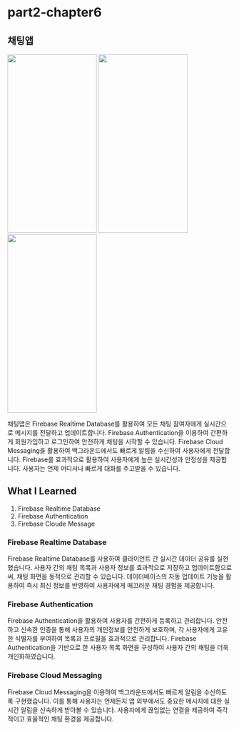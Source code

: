 # part2-chapter6

## 채팅앱

<img src="https://github.com/soommmin/android_pro/assets/150005268/c24c3dd0-e4b5-49b7-ac7d-d02115231e6c" width="200" height="400"/>
<img src="https://github.com/soommmin/android_pro/assets/150005268/590276d0-e332-46ef-9b8e-2d9b160c61d3" width="200" height="400"/>
<img src="https://github.com/soommmin/android_pro/assets/150005268/3c233d75-c89c-4e06-8ffc-6ea843395664" width="200" height="400"/>

채팅앱은 Firebase Realtime Database를 활용하여 모든 채팅 참여자에게 실시간으로 메시지를 전달하고 업데이트합니다.
Firebase Authentication을 이용하여 간편하게 회원가입하고 로그인하여 안전하게 채팅을 시작할 수 있습니다.
Firebase Cloud Messaging을 활용하여 백그라운드에서도 빠르게 알림을 수신하여 사용자에게 전달합니다.
Firebase를 효과적으로 활용하여 사용자에게 높은 실시간성과 안정성을 제공합니다. 사용자는 언제 어디서나 빠르게 대화를 주고받을 수 있습니다.



## What I Learned
1. Firebase Realtime Database
2. Firebase Authentication
3. Firebase Cloude Message


### Firebase Realtime Database
Firebase Realtime Database를 사용하여 클라이언트 간 실시간 데이터 공유를 실현했습니다. 사용자 간의 채팅 목록과 사용자 정보를 효과적으로 저장하고 업데이트함으로써, 채팅 화면을 동적으로 관리할 수 있습니다. 데이터베이스의 자동 업데이트 기능을 활용하여 즉시 최신 정보를 반영하여 사용자에게 매끄러운 채팅 경험을 제공합니다.

### Firebase Authentication
Firebase Authentication을 활용하여 사용자를 간편하게 등록하고 관리합니다. 안전하고 신속한 인증을 통해 사용자의 개인정보를 안전하게 보호하며, 각 사용자에게 고유한 식별자를 부여하여 목록과 프로필을 효과적으로 관리합니다. Firebase Authentication을 기반으로 한 사용자 목록 화면을 구성하여 사용자 간의 채팅을 더욱 개인화하였습니다.

### Firebase Cloud Messaging
Firebase Cloud Messaging을 이용하여 백그라운드에서도 빠르게 알림을 수신하도록 구현했습니다. 이를 통해 사용자는 언제든지 앱 외부에서도 중요한 메시지에 대한 실시간 알림을 신속하게 받아볼 수 있습니다. 사용자에게 끊임없는 연결을 제공하여 즉각적이고 효율적인 채팅 환경을 제공합니다.



